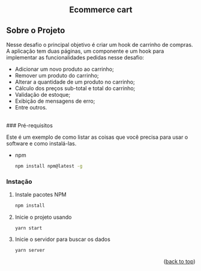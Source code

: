 <h2 align="center">Ecommerce cart</h2>


<!-- ABOUT THE PROJECT -->
## Sobre o Projeto
Nesse desafio o principal objetivo é criar um hook de carrinho de compras. A aplicação tem duas páginas, um componente e um hook para implementar as funcionalidades pedidas nesse desafio:

- Adicionar um novo produto ao carrinho;
- Remover um produto do carrinho;
- Alterar a quantidade de um produto no carrinho;
- Cálculo dos preços sub-total e total do carrinho;
- Validação de estoque;
- Exibição de mensagens de erro;
- Entre outros.

<br>
### Pré-requisitos

Este é um exemplo de como listar as coisas que você precisa para usar o software e como instalá-las.
* npm
  ```sh
  npm install npm@latest -g
  ```

### Instação


1. Instale pacotes NPM
   ```sh
   npm install
   ```
2. Inicie o projeto usando
   ```
   yarn start
   ```
3. Inicie o servidor para buscar os dados
    ```
    yarn server
    ```
   

<p align="right">(<a href="#readme-top">back to top</a>)</p>

